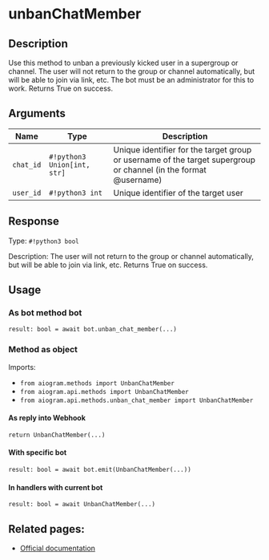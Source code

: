# unbanChatMember

## Description

Use this method to unban a previously kicked user in a supergroup or channel. The user will not return to the group or channel automatically, but will be able to join via link, etc. The bot must be an administrator for this to work. Returns True on success.


## Arguments

| Name | Type | Description |
| - | - | - |
| `chat_id` | `#!python3 Union[int, str]` | Unique identifier for the target group or username of the target supergroup or channel (in the format @username) |
| `user_id` | `#!python3 int` | Unique identifier of the target user |



## Response

Type: `#!python3 bool`

Description: The user will not return to the group or channel automatically, but will be able to join via link, etc. Returns True on success.


## Usage


### As bot method bot

```python3
result: bool = await bot.unban_chat_member(...)
```

### Method as object

Imports:

- `from aiogram.methods import UnbanChatMember`
- `from aiogram.api.methods import UnbanChatMember`
- `from aiogram.api.methods.unban_chat_member import UnbanChatMember`

#### As reply into Webhook
```python3
return UnbanChatMember(...)
```

#### With specific bot
```python3
result: bool = await bot.emit(UnbanChatMember(...))
```

#### In handlers with current bot
```python3
result: bool = await UnbanChatMember(...)
```


## Related pages:

- [Official documentation](https://core.telegram.org/bots/api#unbanchatmember)
